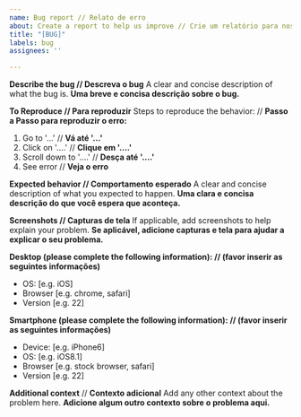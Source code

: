```yaml
---
name: Bug report // Relato de erro
about: Create a report to help us improve // Crie um relatório para nos ajudar a melhorar
title: "[BUG]"
labels: bug
assignees: ''

---
```


**Describe the bug // __Descreva o bug__**
A clear and concise description of what the bug is.
__Uma breve e concisa descrição sobre o bug.__

**To Reproduce // __Para reproduzir__**
Steps to reproduce the behavior: // __Passo a Passo para reproduzir o erro:__
1. Go to '...' // __Vá até '...'__
2. Click on '....' // __Clique em '....'__
3. Scroll down to '....' // __Desça até '....'__
4. See error // __Veja o erro__

**Expected behavior // __Comportamento esperado__**
A clear and concise description of what you expected to happen.
__Uma clara e concisa descrição do que você espera que aconteça.__

**Screenshots // __Capturas de tela__**
If applicable, add screenshots to help explain your problem.
__Se aplicável, adicione capturas e tela para ajudar a explicar o seu problema.__

**Desktop (please complete the following information): // __(favor inserir as seguintes informações)__**
 - OS: [e.g. iOS]
 - Browser [e.g. chrome, safari]
 - Version [e.g. 22]

**Smartphone (please complete the following information): // __(favor inserir as seguintes informações)__**
 - Device: [e.g. iPhone6]
 - OS: [e.g. iOS8.1]
 - Browser [e.g. stock browser, safari]
 - Version [e.g. 22]

**Additional context** // __Contexto adicional__
Add any other context about the problem here.
__Adicione algum outro contexto sobre o problema aqui.__
